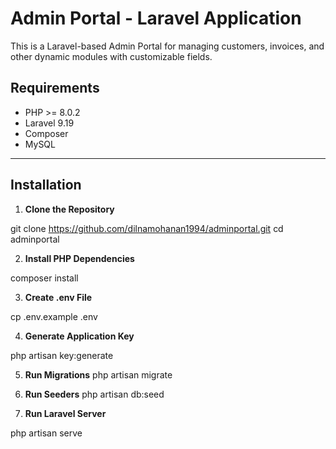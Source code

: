 # Admin Portal - Laravel Application

This is a Laravel-based Admin Portal for managing customers, invoices, and other dynamic modules with customizable fields.

## Requirements

- PHP >= 8.0.2
- Laravel 9.19
- Composer
- MySQL
---

## Installation

1. **Clone the Repository**

git clone https://github.com/dilnamohanan1994/adminportal.git
cd adminportal

2. **Install PHP Dependencies**

composer install

3. **Create .env File**

cp .env.example .env

4. **Generate Application Key**

php artisan key:generate

5. **Run Migrations**
php artisan migrate

6. **Run Seeders**
php artisan db:seed

7. **Run Laravel Server**

php artisan serve
